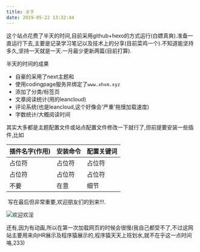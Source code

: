 ```yaml
---
title: 关于
date: 2019-05-22 13:32:44
---
```


​	这个站点花费了半天的时间,目前采用github+hexo的方式运行(白嫖真爽).准备一直运行下去,主要是记录学习笔记以及技术上的分享(目前菜鸡一个).不知道能坚持多久,坚持一天就是一天.一月最少更新两篇(目前打算).

半天的时间的成果

- 自豪的采用了next主题和
- 使用codingpage服务并绑定了`www.xhxm.xyz`
- 添加了分类/标签页
- 文章阅读统计(用的leancloud)
- 评论系统(也是leancloud,这个好像会'严重'拖慢加载速度)
- 字数统计/大概阅读时间

其实大多都是主题配置文件或站点配置文件修改一下就行了,但前提要安装一些插件,比如

| 插件名字(作用) | 安装命令 | 配置关键词 |
| -------------- | -------- | ---------- |
| 占位符         | 占位符   | 占位符     |
| 占位符         | 占位符   | 占位符     |
| 不要           | 在意     | 细节       |

​	写在最后但非常重要,欢迎朋友们的到来!!!.

![欢迎欢淫](https://cdn.llow22.com/picture/welcome.gif)

还有,因为有动画,所以在第一次加载网页的时候会很慢(我自己都受不了,不过这网站主要用来向HR展示及程序猿展示的,程序猿天天上班划水,就不在乎这一点时间咯,233)